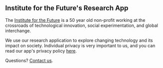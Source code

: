 ## Institute for the Future's Research App

The [Institute for the Future](http://www.iftf.org) is a 50 year old non-profit working at the crossroads of technological innovation, social experimentation, and global interchange.

We use our research application to explore changing technology and its impact on society.  Individual privacy is very important to us, and you can read our app's privacy policy [here]().

Questions?  [Contact us]().
